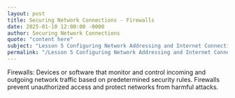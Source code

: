 ```yaml
---
layout: post
title: Securing Network Connections - Firewalls
date: 2025-01-10 12:00:00 -0000
author: Securing Network Connections
quote: "content here"
subject: "Lesson 5 Configuring Network Addressing and Internet Connections"
permalink: "/Lesson 5 Configuring Network Addressing and Internet Connections/Securing Network Connections/Securing Network Connections - Firewalls"
---
```


Firewalls: Devices or software that monitor and control incoming and outgoing network traffic based on predetermined security rules. Firewalls prevent unauthorized access and protect networks from harmful attacks.
